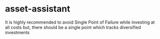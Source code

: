# asset-assistant
It is highly recommended to avoid Single Point of Failure while investing at all costs but, there should be a single point which tracks diversified investments
